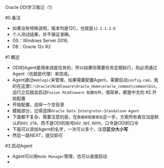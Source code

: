 Oracle ODI学习笔记（1）

#0.备注
- 如果没有特殊说明，版本均是12C，也就是`12.2.1.3.0`
- 个人测试结果，并不保证准确。
- OS：Windows Server 2016,
- DB：Oracle 12c R2

#1.概述
- ODI的Agent是用来调度任务的，所以如果你需要任务定期执行，则必须通过Agent（也就是代理）来完成。
- Agent通过`Weblogic`来管理，如果需要配置Agent，需要启动`config.cmd`，我的在这里`C:\Oracle\Middleware\Oracle_Home\oracle_common\common\bin`，运行之后就会启动`Fusion Middleware 配置向导`，很简单，都是中文的
#2.开始配置
- 开始配置，选择一个空目录
- 模板部分，记得选择`Oracle Data Intergrator-Standalone Agent`
- 下面都不复杂，需要注意的是，在`数据库配置类型`这一步，方案所有者应当是默认的`DEV_STB`，而不是ODI的账号`DEV_ODI_REPO`，口令是ODI的口令
- 下面可以添加Agent的名字，一次可以多个，注意**区分大小写**
- 然后一路NEXT，提交即可

#3.启动Agent
- Agent可以用`Node Manager`管理，也可以直接启动
- 












